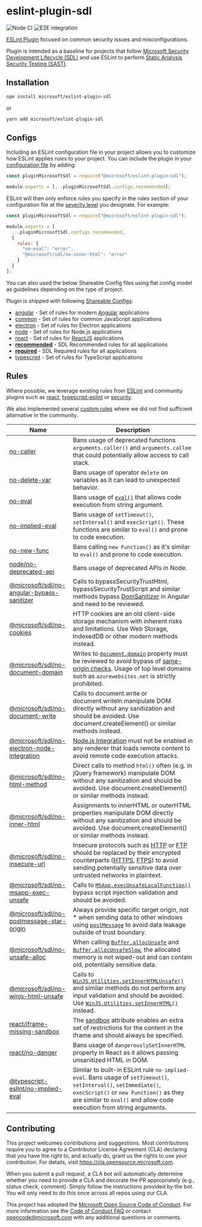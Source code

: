 # eslint-plugin-sdl

![Node CI](https://github.com/microsoft/eslint-plugin-sdl/workflows/Node%20CI/badge.svg?branch=main&event=push)
![E2E integration](https://github.com/microsoft/eslint-plugin-sdl/workflows/E2E%20integration/badge.svg?branch=main&event=push)

[ESLint Plugin](https://eslint.org/docs/developer-guide/working-with-plugins) focused on common security issues and misconfigurations.

Plugin is intended as a baseline for projects that follow [Microsoft Security Development Lifecycle (SDL)](https://www.microsoft.com/en-us/securityengineering/sdl) and use ESLint to perform [Static Analysis Security Testing (SAST)](https://www.microsoft.com/en-us/securityengineering/sdl/practices#practice9).

## Installation

```sh
npm install microsoft/eslint-plugin-sdl
```

or

```sh
yarn add microsoft/eslint-plugin-sdl
```

## Configs

Including an ESLint configuration file in your project allows you to customize how ESLint applies rules to your project. You can include the plugin in your [configuration file](https://eslint.org/docs/latest/use/configure/configuration-files) by adding:

```js
const pluginMicrosoftSdl = require("@microsoft/eslint-plugin-sdl");

module.exports = [...pluginMicrosoftSdl.configs.recommended];
```

ESLint will then only enforce rules you specify in the rules section of your configuration file at the [severity level](https://eslint.org/docs/latest/use/configure/rules) you designate. For example:

```js
const pluginMicrosoftSdl = require("@microsoft/eslint-plugin-sdl");

module.exports = [
  ...pluginMicrosoftSdl.configs.recommended,
  {
    rules: {
      "no-eval": "error",
      "@microsoft/sdl/no-inner-html": "error"
    }
  }
];
```

You can also used the below Shareable Config files using flat config model as guidelines depending on the type of project.

Plugin is shipped with following [Shareable Configs](http://eslint.org/docs/developer-guide/shareable-configs):

- [angular](config/angular.js) - Set of rules for modern [Angular](https://angular.io) applications
- [common](config/common.js) - Set of rules for common JavaScript applications
- [electron](config/electron.js) - Set of rules for Electron applications
- [node](config/node.js) - Set of rules for Node.js applications
- [react](config/react.js) - Set of rules for [ReactJS](https://reactjs.org) applications
- [**recommended**](lib/index.js) - SDL Recommended rules for all applications
- [**required**](lib/index.js) - SDL Required rules for all applications
- [typescript](config/typescript.js) - Set of rules for TypeScript applications

## Rules

Where possible, we leverage existing rules from [ESLint](https://eslint.org/docs/rules/) and community plugins such as [react](https://github.com/jsx-eslint/eslint-plugin-react), [typescript-eslint](https://github.com/typescript-eslint/typescript-eslint/tree/main/packages/eslint-plugin#supported-rules) or [security](https://github.com/nodesecurity/eslint-plugin-security#rules).

We also implemented several [custom rules](./lib/rules) where we did not find sufficient alternative in the community.

| Name                                                                                                                                                          | Description                                                                                                                                                                                                                                                                                                                                                                                 |
| ------------------------------------------------------------------------------------------------------------------------------------------------------------- | ------------------------------------------------------------------------------------------------------------------------------------------------------------------------------------------------------------------------------------------------------------------------------------------------------------------------------------------------------------------------------------------- |
| [no-caller](https://eslint.org/docs/rules/no-caller)                                                                                                          | Bans usage of deprecated functions `arguments.caller()` and `arguments.callee` that could potentially allow access to call stack.                                                                                                                                                                                                                                                           |
| [no-delete-var](https://eslint.org/docs/rules/no-delete-var)                                                                                                  | Bans usage of operator `delete` on variables as it can lead to unexpected behavior.                                                                                                                                                                                                                                                                                                         |
| [no-eval](https://eslint.org/docs/rules/no-eval)                                                                                                              | Bans usage of [`eval()`](https://developer.mozilla.org/en-US/docs/Web/JavaScript/Reference/Global_Objects/eval) that allows code execution from string argument.                                                                                                                                                                                                                            |
| [no-implied-eval](https://eslint.org/docs/rules/no-implied-eval)                                                                                              | Bans usage of `setTimeout()`, `setInterval()` and `execScript()`. These functions are similar to `eval()` and prone to code execution.                                                                                                                                                                                                                                                      |
| [no-new-func](https://eslint.org/docs/rules/no-new-func)                                                                                                      | Bans calling `new Function()` as it's similar to `eval()` and prone to code execution.                                                                                                                                                                                                                                                                                                      |
| [node/no-deprecated-api](https://github.com/mysticatea/eslint-plugin-node/blob/master/docs/rules/no-deprecated-api.md)                                        | Bans usage of deprecated APIs in Node.                                                                                                                                                                                                                                                                                                                                                      |
| [@microsoft/sdl/no-angular-bypass-sanitizer](./docs/rules/no-angular-bypass-sanitizer.md)                                                                     | Calls to bypassSecurityTrustHtml, bypassSecurityTrustScript and similar methods bypass [DomSanitizer](https://angular.io/api/platform-browser/DomSanitizer#security-risk) in Angular and need to be reviewed.                                                                                                                                                                               |
| [@microsoft/sdl/no-cookies](./docs/rules/no-cookies.md)                                                                                                       | HTTP cookies are an old client-side storage mechanism with inherent risks and limitations. Use Web Storage, IndexedDB or other modern methods instead.                                                                                                                                                                                                                                      |
| [@microsoft/sdl/no-document-domain](./docs/rules/no-document-domain.md)                                                                                       | Writes to [`document.domain`](https://developer.mozilla.org/en-US/docs/Web/API/Document/domain) property must be reviewed to avoid bypass of [same-origin checks](https://developer.mozilla.org/en-US/docs/Web/Security/Same-origin_policy#Changing_origin). Usage of top level domains such as `azurewebsites.net` is strictly prohibited.                                                 |
| [@microsoft/sdl/no-document-write](./docs/rules/no-document-write.md)                                                                                         | Calls to document.write or document.writeln manipulate DOM directly without any sanitization and should be avoided. Use document.createElement() or similar methods instead.                                                                                                                                                                                                                |
| [@microsoft/sdl/no-electron-node-integration](./docs/rules/no-electron-node-integration.md)                                                                   | [Node.js Integration](https://www.electronjs.org/docs/tutorial/security#2-do-not-enable-nodejs-integration-for-remote-content) must not be enabled in any renderer that loads remote content to avoid remote code execution attacks.                                                                                                                                                        |
| [@microsoft/sdl/no-html-method](./docs/rules/no-html-method.md)                                                                                               | Direct calls to method `html()` often (e.g. in jQuery framework) manipulate DOM without any sanitization and should be avoided. Use document.createElement() or similar methods instead.                                                                                                                                                                                                    |
| [@microsoft/sdl/no-inner-html](./docs/rules/no-inner-html.md)                                                                                                 | Assignments to innerHTML or outerHTML properties manipulate DOM directly without any sanitization and should be avoided. Use document.createElement() or similar methods instead.                                                                                                                                                                                                           |
| [@microsoft/sdl/no-insecure-url](./docs/rules/no-insecure-url.md)                                                                                             | Insecure protocols such as [HTTP](https://en.wikipedia.org/wiki/Hypertext_Transfer_Protocol) or [FTP](https://en.wikipedia.org/wiki/File_Transfer_Protocol) should be replaced by their encrypted counterparts ([HTTPS](https://en.wikipedia.org/wiki/HTTPS), [FTPS](https://en.wikipedia.org/wiki/FTPS)) to avoid sending potentially sensitive data over untrusted networks in plaintext. |
| [@microsoft/sdl/no-msapp-exec-unsafe](./docs/rules/no-msapp-exec-unsafe.md)                                                                                   | Calls to [`MSApp.execUnsafeLocalFunction()`](<https://docs.microsoft.com/en-us/previous-versions/hh772324(v=vs.85)>) bypass script injection validation and should be avoided.                                                                                                                                                                                                              |
| [@microsoft/sdl/no-postmessage-star-origin](./docs/rules/no-postmessage-star-origin.md)                                                                       | Always provide specific target origin, not \* when sending data to other windows using [`postMessage`](https://developer.mozilla.org/en-US/docs/Web/API/Window/postMessage#Security_concerns) to avoid data leakage outside of trust boundary.                                                                                                                                              |
| [@microsoft/sdl/no-unsafe-alloc](./docs/rules/no-unsafe-alloc.md)                                                                                             | When calling [`Buffer.allocUnsafe`](https://nodejs.org/api/buffer.html#buffer_static_method_buffer_allocunsafe_size) and [`Buffer.allocUnsafeSlow`](https://nodejs.org/api/buffer.html#buffer_static_method_buffer_allocunsafeslow_size), the allocated memory is not wiped-out and can contain old, potentially sensitive data.                                                            |
| [@microsoft/sdl/no-winjs-html-unsafe](./docs/rules/no-winjs-html-unsafe.md)                                                                                   | Calls to [`WinJS.Utilities.setInnerHTMLUnsafe()`](<https://docs.microsoft.com/en-us/previous-versions/windows/apps/br211696(v=win.10)>) and similar methods do not perform any input validation and should be avoided. Use [`WinJS.Utilities.setInnerHTML()`](<https://docs.microsoft.com/en-us/previous-versions/windows/apps/br211697(v=win.10)>) instead.                                |
| [react/iframe-missing-sandbox](https://github.com/jsx-eslint/eslint-plugin-react/blob/master/docs/rules/iframe-missing-sandbox.md)                            | The [sandbox](https://developer.mozilla.org/en-US/docs/Web/HTML/Element/iframe#sandbox) attribute enables an extra set of restrictions for the content in the iframe and should always be specified.                                                                                                                                                                                        |
| [react/no-danger](https://github.com/yannickcr/eslint-plugin-react/blob/master/docs/rules/no-danger.md)                                                       | Bans usage of `dangerouslySetInnerHTML` property in React as it allows passing unsanitized HTML in DOM.                                                                                                                                                                                                                                                                                     |
| [@typescript-eslint/no-implied-eval](https://github.com/typescript-eslint/typescript-eslint/blob/master/packages/eslint-plugin/docs/rules/no-implied-eval.md) | Similar to built-in ESLint rule `no-implied-eval`. Bans usage of `setTimeout()`, `setInterval()`, `setImmediate()`, `execScript()` or `new Function()` as they are similar to `eval()` and allow code execution from string arguments.                                                                                                                                                      |

## Contributing

This project welcomes contributions and suggestions. Most contributions require you to agree to a
Contributor License Agreement (CLA) declaring that you have the right to, and actually do, grant us
the rights to use your contribution. For details, visit https://cla.opensource.microsoft.com.

When you submit a pull request, a CLA bot will automatically determine whether you need to provide
a CLA and decorate the PR appropriately (e.g., status check, comment). Simply follow the instructions
provided by the bot. You will only need to do this once across all repos using our CLA.

This project has adopted the [Microsoft Open Source Code of Conduct](https://opensource.microsoft.com/codeofconduct/).
For more information see the [Code of Conduct FAQ](https://opensource.microsoft.com/codeofconduct/faq/) or
contact [opencode@microsoft.com](mailto:opencode@microsoft.com) with any additional questions or comments.
